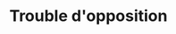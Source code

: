 ---
title: "Trouble d'opposition"
description: "desc"
titre: "Trouble d'opposition"
image:
i18nlanguage: fr
identifiant: trouble-opposition
slug: trouble-opposition
draft: false
type: mieuxcomprendre
---